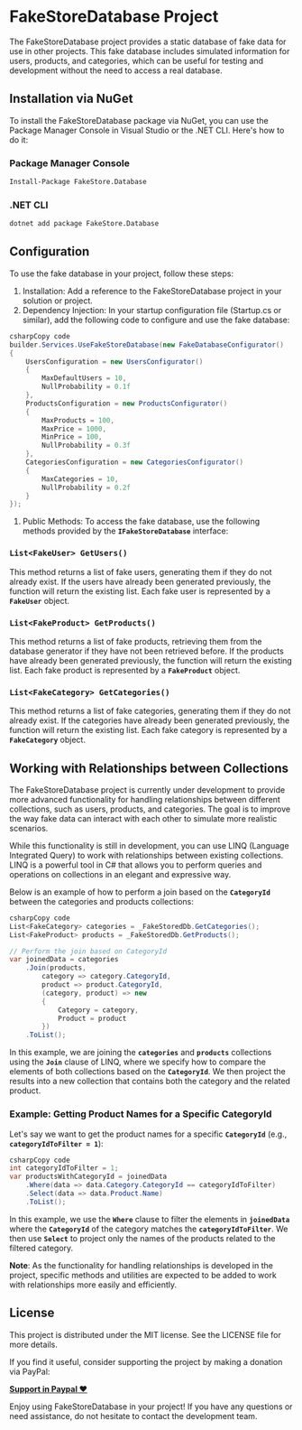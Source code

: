 # FakeStoreDatabase Project

The FakeStoreDatabase project provides a static database of fake data for use in other projects. This fake database includes simulated information for users, products, and categories, which can be useful for testing and development without the need to access a real database.

## **Installation via NuGet**

To install the FakeStoreDatabase package via NuGet, you can use the Package Manager Console in Visual Studio or the .NET CLI. Here's how to do it:

### **Package Manager Console**

```bash
Install-Package FakeStore.Database

```

### **.NET CLI**

```bash
dotnet add package FakeStore.Database
```

## **Configuration**

To use the fake database in your project, follow these steps:

1. Installation: Add a reference to the FakeStoreDatabase project in your solution or project.
2. Dependency Injection: In your startup configuration file (Startup.cs or similar), add the following code to configure and use the fake database:

```csharp
csharpCopy code
builder.Services.UseFakeStoreDatabase(new FakeDatabaseConfigurator()
{
    UsersConfiguration = new UsersConfigurator()
    {
        MaxDefaultUsers = 10,
        NullProbability = 0.1f
    },
    ProductsConfiguration = new ProductsConfigurator()
    {
        MaxProducts = 100,
        MaxPrice = 1000,
        MinPrice = 100,
        NullProbability = 0.3f
    },
    CategoriesConfiguration = new CategoriesConfigurator()
    {
        MaxCategories = 10,
        NullProbability = 0.2f
    }
});

```

1. Public Methods: To access the fake database, use the following methods provided by the **`IFakeStoreDatabase`** interface:

### **`List<FakeUser> GetUsers()`**

This method returns a list of fake users, generating them if they do not already exist. If the users have already been generated previously, the function will return the existing list. Each fake user is represented by a **`FakeUser`** object.

### **`List<FakeProduct> GetProducts()`**

This method returns a list of fake products, retrieving them from the database generator if they have not been retrieved before. If the products have already been generated previously, the function will return the existing list. Each fake product is represented by a **`FakeProduct`** object.

### **`List<FakeCategory> GetCategories()`**

This method returns a list of fake categories, generating them if they do not already exist. If the categories have already been generated previously, the function will return the existing list. Each fake category is represented by a **`FakeCategory`** object.

## **Working with Relationships between Collections**

The FakeStoreDatabase project is currently under development to provide more advanced functionality for handling relationships between different collections, such as users, products, and categories. The goal is to improve the way fake data can interact with each other to simulate more realistic scenarios.

While this functionality is still in development, you can use LINQ (Language Integrated Query) to work with relationships between existing collections. LINQ is a powerful tool in C# that allows you to perform queries and operations on collections in an elegant and expressive way.

Below is an example of how to perform a join based on the **`CategoryId`** between the categories and products collections:

```csharp
csharpCopy code
List<FakeCategory> categories = _FakeStoredDb.GetCategories();
List<FakeProduct> products = _FakeStoredDb.GetProducts();

// Perform the join based on CategoryId
var joinedData = categories
    .Join(products,
        category => category.CategoryId,
        product => product.CategoryId,
        (category, product) => new
        {
            Category = category,
            Product = product
        })
    .ToList();

```

In this example, we are joining the **`categories`** and **`products`** collections using the **`Join`** clause of LINQ, where we specify how to compare the elements of both collections based on the **`CategoryId`**. We then project the results into a new collection that contains both the category and the related product.

### **Example: Getting Product Names for a Specific CategoryId**

Let's say we want to get the product names for a specific **`CategoryId`** (e.g., **`categoryIdToFilter = 1`**):

```csharp
csharpCopy code
int categoryIdToFilter = 1;
var productsWithCategoryId = joinedData
    .Where(data => data.Category.CategoryId == categoryIdToFilter)
    .Select(data => data.Product.Name)
    .ToList();

```

In this example, we use the **`Where`** clause to filter the elements in **`joinedData`** where the **`CategoryId`** of the category matches the **`categoryIdToFilter`**. We then use **`Select`** to project only the names of the products related to the filtered category.

**Note**: As the functionality for handling relationships is developed in the project, specific methods and utilities are expected to be added to work with relationships more easily and efficiently.

## **License**

This project is distributed under the MIT license. See the LICENSE file for more details.

If you find it useful, consider supporting the project by making a donation via PayPal:

**[Support in Paypal ♥️](https://www.paypal.com/donate/?hosted_button_id=Z6KKYZKYY25CW)**

Enjoy using FakeStoreDatabase in your project! If you have any questions or need assistance, do not hesitate to contact the development team.
